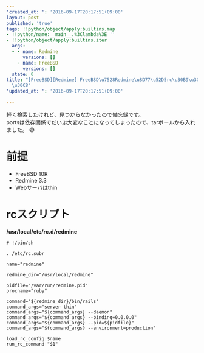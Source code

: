 ```yaml
---
'created_at: ': '2016-09-17T20:17:51+09:00'
layout: post
published: 'true'
tags: !!python/object/apply:builtins.map
- !!python/name:__main__.%3Clambda%3E ''
- !!python/object/apply:builtins.iter
  args:
  - - name: Redmine
      versions: []
    - name: FreeBSD
      versions: []
  state: 0
title: "[FreeBSD][Redmine] FreeBSD\u7528Redmine\u8D77\u52D5rc\u30B9\u30AF\u30EA\u30D7\
  \u30C8"
'updated_at: ': '2016-09-17T20:17:51+09:00'

---
```

軽く検索したけれど、見つからなかったので備忘録です。  
portsは依存関係でだいぶ大変なことになってしまったので、tarボールから入れました。 :sweat_smile:   
  
# 前提  
  
- FreeBSD 10R  
- Redmine 3.3  
- Webサーバはthin  
  
# rcスクリプト  
  
**/usr/local/etc/rc.d/redmine**  
```bash:/usr/local/etc/rc.d/redmine
# !/bin/sh

. /etc/rc.subr

name="redmine"

redmine_dir="/usr/local/redmine"

pidfile="/var/run/redmine.pid"
procname="ruby"

command="${redmine_dir}/bin/rails"
command_args="server thin"
command_args="${command_args} --daemon"
command_args="${command_args} --binding=0.0.0.0"
command_args="${command_args} --pid=${pidfile}"
command_args="${command_args} --environment=production"

load_rc_config $name
run_rc_command "$1"
```  
